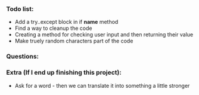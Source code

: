 



### Todo list:
- Add a try..except block in if __name__ method
- Find a way to cleanup the code
 - Creating a method for checking user input and then returning their value
- Make truely random characters part of the code 
### Questions:

### Extra (If I end up finishing this project):
- Ask for a word - then we can translate it into something a little stronger
